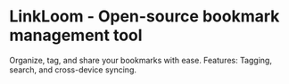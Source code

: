 # LinkLoom - Open-source bookmark management tool
Organize, tag, and share your bookmarks with ease.
Features: Tagging, search, and cross-device syncing.
